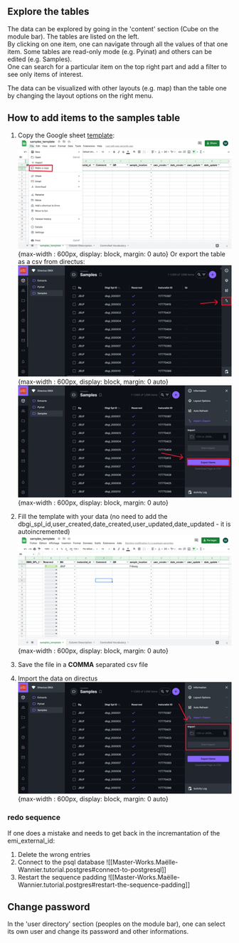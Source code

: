 
## Explore the tables
The data can be explored by going in the 'content' section (Cube on the module bar). The tables are listed on the left.           
By clicking on one item, one can navigate through all the values of that one item. Some tables are read-only mode (e.g. Pyinat) and others can be edited (e.g. Samples).      
One can search for a particular item on the top right part and add a filter to see only items of interest.

The data can be visualized with other layouts (e.g. map) than the table one by changing the layout options on the right menu.

## How to add items to the samples table

1. Copy the Google sheet [template](https://docs.google.com/spreadsheets/d/1InPLr6_0xfWM-2EsMkkRt4Nxzvg_4ju8qRBxP4RzaXU/edit?usp=sharing):
![google sheet copy](assets/images/make_copy.png){max-width : 600px, display: block, margin: 0 auto}
Or export the table as a csv from directus:
![directus samples](assets/images/directus-samples.jpg){max-width : 600px, display: block, margin: 0 auto}
![directus export](assets/images/directus-export.jpg){max-width : 600px, display: block, margin: 0 auto}

2. Fill the template with your data (no need to add the dbgi_spl_id,user_created,date_created,user_updated,date_updated - it is autoincremented)
![samples template](assets/images/template.png){max-width : 600px, display: block, margin: 0 auto}

3. Save the file in a **COMMA** separated csv file

4. Import the data on directus
![directus import](assets/images/directus-import.jpg){max-width : 600px, display: block, margin: 0 auto}


### redo sequence
If one does a mistake and needs to get back in the incremantation of the emi_external_id:
1. Delete the wrong entries
2. Connect to the psql database ![[Master-Works.Maëlle-Wannier.tutorial.postgres#connect-to-postgresql]]
3. Restart the sequence padding ![[Master-Works.Maëlle-Wannier.tutorial.postgres#restart-the-sequence-padding]]


## Change password

In the 'user directory' section (peoples on the module bar), one can select its own user and change its password and other informations.
